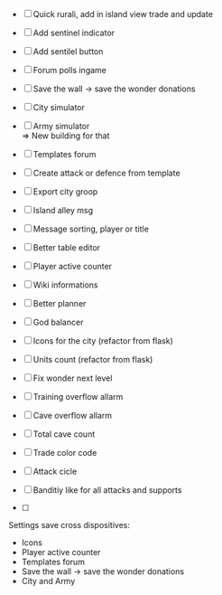 -   [ ] Quick rurali, add in island view trade and update
-   [ ] Add sentinel indicator
-   [ ] Add sentilel button
-   [ ] Forum polls ingame
-   [ ] Save the wall -> save the wonder donations
-   [ ] City simulator
-   [ ] Army simulator \
         => New building for that

-   [ ] Templates forum
-   [ ] Create attack or defence from template
-   [ ] Export city groop
-   [ ] Island alley msg
-   [ ] Message sorting, player or title
-   [ ] Better table editor
-   [ ] Player active counter
-   [ ] Wiki informations
-   [ ] Better planner
-   [ ] God balancer
-   [ ] Icons for the city (refactor from flask)
-   [ ] Units count (refactor from flask)
-   [ ] Fix wonder next level
-   [ ] Training overflow allarm
-   [ ] Cave overflow allarm
-   [ ] Total cave count
-   [ ] Trade color code
-   [ ] Attack cicle
-   [ ] Banditiy like for all attacks and supports
-   [ ]

Settings save cross dispositives:

-   Icons
-   Player active counter
-   Templates forum
-   Save the wall -> save the wonder donations
-   City and Army
